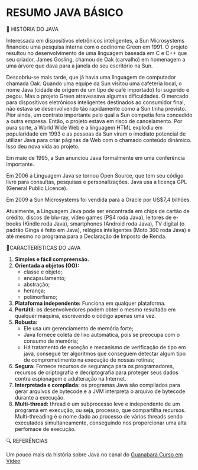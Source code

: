 # RESUMO JAVA BÁSICO

📖 HISTÓRIA DO JAVA

Interessada em dispositivos eletrônicos inteligentes, a Sun Microsystems financiou uma pesquisa interna com o codinome Green em 1991. O projeto resultou no desenvolvimento de uma linguagem baseada em C e C++ que seu criador, James Gosling, chamou de Oak (carvalho) em homenagem a uma árvore que dava para a janela do seu escritório na Sun.

Descobriu-se mais tarde, que já havia uma linguagem de computador chamada Oak. Quando uma equipe da Sun visitou uma cafeteria local, o nome Java (cidade de origem de um tipo de café importado) foi sugerido e pegou. Mas o projeto Green atravessava algumas dificuldades. O mercado para dispositivos eletrônicos inteligentes destinados ao consumidor final, não estava se desenvolvendo tão rapidamente como a Sun tinha previsto. Pior ainda, um contrato importante pelo qual a Sun competia fora concedido a outra empresa. Então, o projeto estava em risco de cancelamento. Por pura sorte, a World Wide Web e a linguagem HTML explodiu em popularidade em 1993 e as pessoas da Sun viram o imediato potencial de utilizar Java para criar páginas da Web com o chamado conteúdo dinâmico. Isso deu nova vida ao projeto.

Em maio de 1995, a Sun anunciou Java formalmente em uma conferência importante.

Em 2006 a Linguagem Java se tornou Open Source, que tem seu código livre para consultas, pesquisas e personalizações. Java usa a licença GPL (General Public Licence).

Em 2009 a Sun Microsystems foi vendida para a Oracle por US$7,4 bilhões.

Atualmente, a Linguagem Java pode ser encontrada em chips de cartão de crédito, discos de blu-ray, vídeo games (PS4 roda Java), leitores de e-books (Kindle roda Java), smartphones (Android roda Java), TV digital (o padrão Ginga é feito em Java), relógios inteligentes (Moto 360 roda Java) e até mesmo no programa para a Declaração de Imposto de Renda.

📑CARACTERÍSTICAS DO JAVA

1. **Simples e fácil compreensão.**
2. **Orientada a objetos (OO):**
   + classe e objeto;
   + encapsulamento;
   + abstração;
   + herança;
   + polimorfismo;
3. **Plataforma independente:** Funciona em qualquer plataforma.
4. **Portátil:** os desenvolvedores podem obter o mesmo resultado em qualquer máquina, escrevendo o código apenas uma vez.
5. **Robusta:**
   + Ele usa um gerenciamento de memória forte;
   + Java fornece coleta de lixo automática, pois se preocupa com o consumo de memória;
   + Há tratamento de exceção e mecanismo de verificação de tipo em java, consegue ter algoritmos que conseguem detectar algum tipo de comprometimento na execução de nossas rotinas;
6. **Segura:** Fornece recursos de segurança para os programadores, recursos de criptografia e decriptografia para proteger seus dados contra espionagem e adulteração na Internet.
7. **Interpretada e compilada:** os programas Java são compilados para gerar arquivos de bytecode e a JVM interpreta o arquivo de bytecode durante a execução. 
8. **Multi-thread:** thread é um subprocesso leve e independente de um programa em execução, ou seja, processo, que compartilha recursos. Multi-threading é o nome dado ao processo de vários threads sendo executados simultaneamente, conseguindo nos proporcionar uma alta perfomace de execução.

🔍 REFERÊNCIAS

Um pouco mais da história sobre Java no canal do [Guanabara Curso em Vídeo](https://www.youtube.com/watch?v=sTX0UEplF54&list=PLHz_AreHm4dkI2ZdjTwZA4mPMxWTfNSpR)


